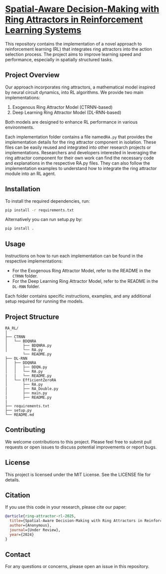 # [Spatial-Aware Decision-Making with Ring Attractors in Reinforcement Learning Systems](https://openreview.net/pdf?id=E5ulvtj86q)

This repository contains the implementation of a novel approach to reinforcement learning (RL) that integrates ring attractors into the action selection process. The project aims to improve learning speed and performance, especially in spatially structured tasks.

## Project Overview

Our approach incorporates ring attractors, a mathematical model inspired by neural circuit dynamics, into RL algorithms. We provide two main implementations:

1. Exogenous Ring Attractor Model (CTRNN-based)
2. Deep Learning Ring Attractor Model (DL-RNN-based)

Both models are designed to enhance RL performance in various environments.

Each implementation folder contains a file named`RA.py` that provides the implementation details for the ring attractor component in isolation. These files can be easily reused and integrated into other research projects or implementations.
Researchers and developers interested in leveraging the ring attractor component for their own work can find the necessary code and explanations in the respective RA.py files. They can also follow the implementation examples to understand how to integrate the ring attractor module into an RL agent.

## Installation

To install the required dependencies, run:

```bash
pip install -r requirements.txt
```
Alternatively you can run setup.py by:

```bash
pip install .
```

## Usage

Instructions on how to run each implementation can be found in the respective implementations:

- For the Exogenous Ring Attractor Model, refer to the README in the `CTRNN` folder.
- For the Deep Learning Ring Attractor Model, refer to the README in the `DL-RNN` folder.

Each folder contains specific instructions, examples, and any additional setup required for running the models.

## Project Structure

```
RA_RL/
│
├── CTRNN
│   └── BDQNRA
│       ├── BDQNRA.py
│       └── RA.py
        └── README.py
├── DL-RNN
│   ├── DDQNRA
│   │   ├── DDQN.py
│   │   └── RA.py
|   |   └── README.py
│   └── EfficientZeroRA
│       ├── RA.py
|       ├── RA_Double.py
│       ├── main.py
|       ├── README.py
|
├── requirements.txt
├── setup.py
└── README.md
```

## Contributing

We welcome contributions to this project. Please feel free to submit pull requests or open issues to discuss potential improvements or report bugs.

## License

This project is licensed under the MIT License. See the LICENSE file for details.

## Citation

If you use this code in your research, please cite our paper:

```bibtex
@article{ring-attractor-rl-2025,
  title={Spatial-Aware Decision-Making with Ring Attractors in Reinforcement Learning Systems},
  author={Anonymous},
  journal={Under Review},
  year={2024}
}
```

## Contact

For any questions or concerns, please open an issue in this repository.
